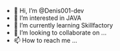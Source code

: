 - 👋 Hi, I’m @Denis001-dev
- 👀 I’m interested in JAVA 
- 🌱 I’m currently learning Skillfactory
- 💞️ I’m looking to collaborate on ...
- 📫 How to reach me ...

<!---
Denis001-dev/Denis001-dev is a ✨ special ✨ repository because its `README.md` (this file) appears on your GitHub profile.
You can click the Preview link to take a look at your changes.
--->
